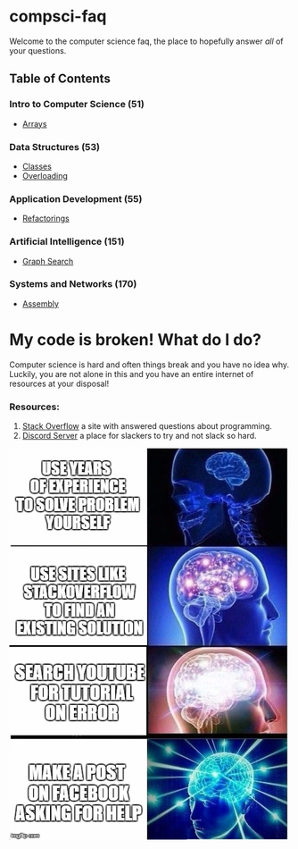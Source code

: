  
# compsci-faq
Welcome to the computer science faq, the place to hopefully answer *all* of your questions.

## Table of Contents

### Intro to Computer Science (51)
- [Arrays](51/Arrays.md)

### Data Structures (53)
- [Classes](53/Classes.md)
- [Overloading](53/Overloading.md)

### Application Development (55)
- [Refactorings](55/Refactorings.md)

### Artificial Intelligence (151)
- [Graph Search](151/GraphSearch.md)

### Systems and Networks (170)
- [Assembly](170/Assembly.md)

# My code is broken! What do I do?

Computer science is hard and often things break and you have no idea why. Luckily, you are not alone in this and you have an entire internet of resources at your disposal!

### Resources:
1. [Stack Overflow](https://stackoverflow.com/) a site with answered questions about programming.
2. [Discord Server](https://discord.gg/eXv6Saw) a place for slackers to try and not slack so hard.

![expanding-brain](images/expanding-brain.jpg)
